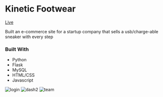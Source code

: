 # Kinetic Footwear

<a href="http://52.204.129.185/">Live</a>

Built an e-commerce site for a startup company that sells a usb/charge-able sneaker with every step

### Built With

* Python
* Flask
* MySQL
* HTML/CSS
* Javascript

![login](https://user-images.githubusercontent.com/96930354/200493195-90284112-d641-4317-a2ce-bbdcc74b4c4f.gif)
![dash2](https://user-images.githubusercontent.com/96930354/200493247-f4eecb22-e353-4625-abf1-e2ec0251b036.gif)
![team](https://user-images.githubusercontent.com/96930354/200493232-a0b7eecd-d12e-4f73-822b-5d8dad31a4f9.gif)
